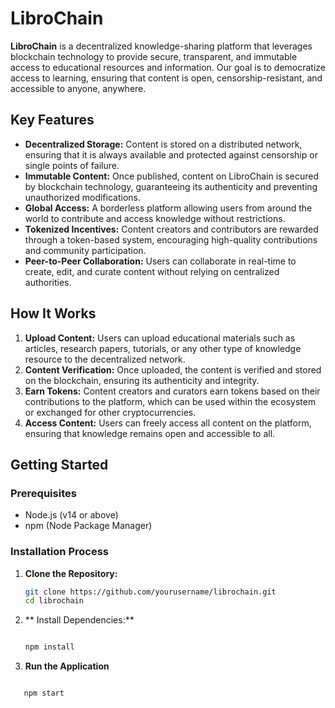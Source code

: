 # LibroChain

**LibroChain** is a decentralized knowledge-sharing platform that leverages blockchain technology to provide secure, transparent, and immutable access to educational resources and information. Our goal is to democratize access to learning, ensuring that content is open, censorship-resistant, and accessible to anyone, anywhere.

## Key Features

- **Decentralized Storage:** Content is stored on a distributed network, ensuring that it is always available and protected against censorship or single points of failure.
- **Immutable Content:** Once published, content on LibroChain is secured by blockchain technology, guaranteeing its authenticity and preventing unauthorized modifications.
- **Global Access:** A borderless platform allowing users from around the world to contribute and access knowledge without restrictions.
- **Tokenized Incentives:** Content creators and contributors are rewarded through a token-based system, encouraging high-quality contributions and community participation.
- **Peer-to-Peer Collaboration:** Users can collaborate in real-time to create, edit, and curate content without relying on centralized authorities.

## How It Works

1. **Upload Content:** Users can upload educational materials such as articles, research papers, tutorials, or any other type of knowledge resource to the decentralized network.
2. **Content Verification:** Once uploaded, the content is verified and stored on the blockchain, ensuring its authenticity and integrity.
3. **Earn Tokens:** Content creators and curators earn tokens based on their contributions to the platform, which can be used within the ecosystem or exchanged for other cryptocurrencies.
4. **Access Content:** Users can freely access all content on the platform, ensuring that knowledge remains open and accessible to all.

## Getting Started

### Prerequisites

- Node.js (v14 or above)
- npm (Node Package Manager)

### Installation Process

1. **Clone the Repository:**

   ```bash
   git clone https://github.com/yourusername/librochain.git
   cd librochain
2. ** Install Dependencies:**
   ```bash
   
   npm install
3. **Run the Application**
```bash

   npm start
